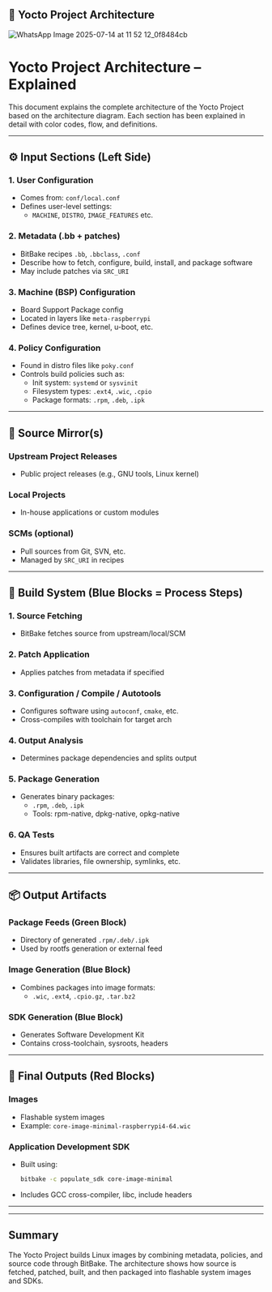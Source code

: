 ## 📌 Yocto Project Architecture
![WhatsApp Image 2025-07-14 at 11 52 12_0f8484cb](https://github.com/user-attachments/assets/c24573da-54c3-4b34-a867-ebe0bd7545f8)

# Yocto Project Architecture – Explained

This document explains the complete architecture of the Yocto Project based on the architecture diagram. Each section has been explained in detail with color codes, flow, and definitions.

---

## ⚙️ Input Sections (Left Side)

### 1. User Configuration
- Comes from: `conf/local.conf`
- Defines user-level settings:
  - `MACHINE`, `DISTRO`, `IMAGE_FEATURES` etc.

### 2. Metadata (.bb + patches)
- BitBake recipes `.bb`, `.bbclass`, `.conf`
- Describe how to fetch, configure, build, install, and package software
- May include patches via `SRC_URI`

### 3. Machine (BSP) Configuration
- Board Support Package config
- Located in layers like `meta-raspberrypi`
- Defines device tree, kernel, u-boot, etc.

### 4. Policy Configuration
- Found in distro files like `poky.conf`
- Controls build policies such as:
  - Init system: `systemd` or `sysvinit`
  - Filesystem types: `.ext4`, `.wic`, `.cpio`
  - Package formats: `.rpm`, `.deb`, `.ipk`

---

## 👤 Source Mirror(s)

### Upstream Project Releases
- Public project releases (e.g., GNU tools, Linux kernel)

### Local Projects
- In-house applications or custom modules

### SCMs (optional)
- Pull sources from Git, SVN, etc.
- Managed by `SRC_URI` in recipes

---

## 🔧 Build System (Blue Blocks = Process Steps)

### 1. Source Fetching
- BitBake fetches source from upstream/local/SCM

### 2. Patch Application
- Applies patches from metadata if specified

### 3. Configuration / Compile / Autotools
- Configures software using `autoconf`, `cmake`, etc.
- Cross-compiles with toolchain for target arch

### 4. Output Analysis
- Determines package dependencies and splits output

### 5. Package Generation
- Generates binary packages:
  - `.rpm`, `.deb`, `.ipk`
  - Tools: rpm-native, dpkg-native, opkg-native

### 6. QA Tests
- Ensures built artifacts are correct and complete
- Validates libraries, file ownership, symlinks, etc.

---

## 📦 Output Artifacts

### Package Feeds (Green Block)
- Directory of generated `.rpm/.deb/.ipk`
- Used by rootfs generation or external feed

### Image Generation (Blue Block)
- Combines packages into image formats:
  - `.wic`, `.ext4`, `.cpio.gz`, `.tar.bz2`

### SDK Generation (Blue Block)
- Generates Software Development Kit
- Contains cross-toolchain, sysroots, headers

---

## 🔴 Final Outputs (Red Blocks)

### Images
- Flashable system images
- Example: `core-image-minimal-raspberrypi4-64.wic`

### Application Development SDK
- Built using:
  ```sh
  bitbake -c populate_sdk core-image-minimal
  ```
- Includes GCC cross-compiler, libc, include headers

---


---

## Summary
The Yocto Project builds Linux images by combining metadata, policies, and source code through BitBake. The architecture shows how source is fetched, patched, built, and then packaged into flashable system images and SDKs.

